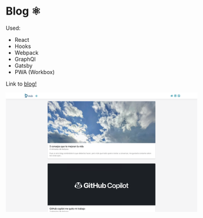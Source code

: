 # Blog ⚛️

Used:

- React
- Hooks
- Webpack
- GraphQl
- Gatsby
- PWA (Workbox)

Link to [blog!](https://voib.jesusbossa.dev/)

![Image of blog](./src/images/preview.png)
